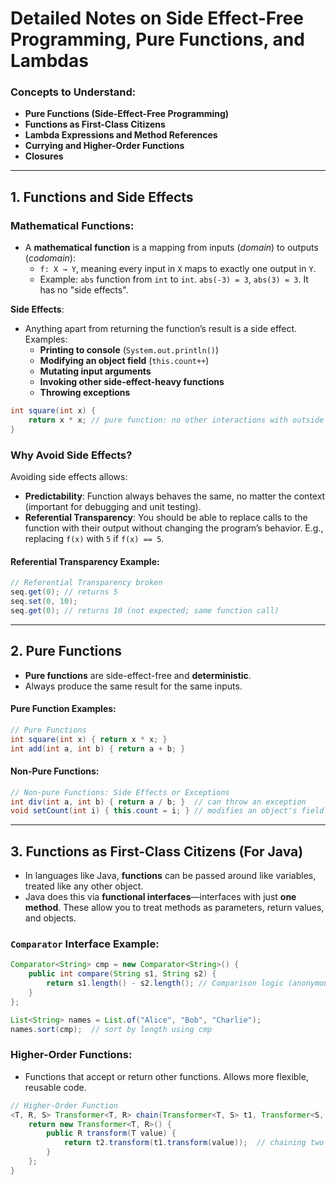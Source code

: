 # Detailed Notes on Side Effect-Free Programming, Pure Functions, and Lambdas

### Concepts to Understand:
- **Pure Functions (Side-Effect-Free Programming)**
- **Functions as First-Class Citizens**
- **Lambda Expressions and Method References**
- **Currying and Higher-Order Functions**
- **Closures**

---

## 1. **Functions and Side Effects**
### Mathematical Functions:
- A **mathematical function** is a mapping from inputs (_domain_) to outputs (_codomain_): 
  - `f: X → Y`, meaning every input in `X` maps to exactly one output in `Y`. 
  - Example: `abs` function from `int` to `int`. `abs(-3) = 3`, `abs(3) = 3`. It has no "side effects".

**Side Effects**:
- Anything apart from returning the function’s result is a side effect. Examples:
  - **Printing to console** (`System.out.println()`)
  - **Modifying an object field** (`this.count++`)
  - **Mutating input arguments**
  - **Invoking other side-effect-heavy functions**
  - **Throwing exceptions**

```java
int square(int x) {
    return x * x; // pure function: no other interactions with outside world
}
```

### Why Avoid Side Effects?
Avoiding side effects allows:
- **Predictability**: Function always behaves the same, no matter the context (important for debugging and unit testing).
- **Referential Transparency**: You should be able to replace calls to the function with their output without changing the program’s behavior. E.g., replacing `f(x)` with `5` if `f(x) == 5`.

#### Referential Transparency Example:
```java
// Referential Transparency broken
seq.get(0); // returns 5
seq.set(0, 10);
seq.get(0); // returns 10 (not expected; same function call)
```

---

## 2. **Pure Functions**
- **Pure functions** are side-effect-free and **deterministic**.
- Always produce the same result for the same inputs.

#### Pure Function Examples:
```java
// Pure Functions
int square(int x) { return x * x; }
int add(int a, int b) { return a + b; }
```

#### Non-Pure Functions:
```java
// Non-pure Functions: Side Effects or Exceptions
int div(int a, int b) { return a / b; }  // can throw an exception
void setCount(int i) { this.count = i; } // modifies an object's field (side effect)
```

---

## 3. **Functions as First-Class Citizens** (For Java)
- In languages like Java, **functions** can be passed around like variables, treated like any other object.
- Java does this via **functional interfaces**—interfaces with just **one method**. These allow you to treat methods as parameters, return values, and objects.

### `Comparator` Interface Example:
```java
Comparator<String> cmp = new Comparator<String>() {
    public int compare(String s1, String s2) {
        return s1.length() - s2.length(); // Comparison logic (anonymous class)
    }
};
```
```java
List<String> names = List.of("Alice", "Bob", "Charlie");
names.sort(cmp);  // sort by length using cmp
```

### Higher-Order Functions:
- Functions that accept or return other functions. Allows more flexible, reusable code.

```java
// Higher-Order Function
<T, R, S> Transformer<T, R> chain(Transformer<T, S> t1, Transformer<S, R> t2) {
    return new Transformer<T, R>() {
        public R transform(T value) {
            return t2.transform(t1.transform(value));  // chaining two transformations
        }
    };
}
```


